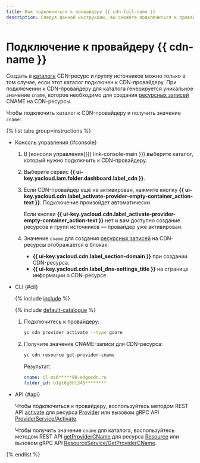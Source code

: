 ```yaml
---
title: Как подключиться к провайдеру {{ cdn-full-name }}
description: Следуя данной инструкции, вы сможете подключиться к провайдеру {{ cdn-full-name }}.
---
```


# Подключение к провайдеру {{ cdn-name }}

Создать в [каталоге](../../resource-manager/concepts/resources-hierarchy.md#folder) CDN-ресурс и группу источников можно только в том случае, если этот каталог подключен к CDN-провайдеру. При подключении к CDN-провайдеру для каталога генерируется уникальное значение `cname`, которое необходимо для создания [ресурсных записей](../../dns/concepts/resource-record.md#cname) CNAME на CDN-ресурсы.

Чтобы подключить каталог к CDN-провайдеру и получить значение `cname`:

{% list tabs group=instructions %}

- Консоль управления {#console}

  1. В [консоли управления]({{ link-console-main }}) выберите каталог, который нужно подключить к CDN-провайдеру.
  1. Выберите сервис **{{ ui-key.yacloud.iam.folder.dashboard.label_cdn }}**.
  1. Если CDN-провайдер еще не активирован, нажмите кнопку **{{ ui-key.yacloud.cdn.label_activate-provider-empty-container_action-text }}**. Подключение произойдет автоматически.

      Если кнопки **{{ ui-key.yacloud.cdn.label_activate-provider-empty-container_action-text }}** нет и вам доступно создание ресурсов и групп источников — провайдер уже активирован.

  1. Значение `cname` для создания [ресурсных записей](../../dns/concepts/resource-record.md#cname) на CDN-ресурсы отображается в блоках:
      * **{{ ui-key.yacloud.cdn.label_section-domain }}** при создании CDN-ресурса.
      * **{{ ui-key.yacloud.cdn.label_dns-settings_title }}** на странице информации о CDN-ресурсе.

- CLI {#cli}

  {% include [include](../../_includes/cli-install.md) %}

  {% include [default-catalogue](../../_includes/default-catalogue.md) %}
  
  1. Подключитесь к провайдеру:

      ```bash
      yc cdn provider activate --type gcore
      ```

  1. Получите значение CNAME-записи для CDN-ресурса:

      ```bash
      yc cdn resource get-provider-cname
      ```

      Результат:

      ```yaml
      cname: cl-ms6*****90.edgecdn.ru
      folder_id: b1gt6g8ht345********
      ```

- API {#api}

  Чтобы подключиться к провайдеру, воспользуйтесь методом REST API [activate](../../cdn/api-ref/Provider/activate.md) для ресурса [Provider](../../cdn/api-ref/Provider/index.md) или вызовом gRPC API [ProviderService/Activate](../../cdn/api-ref/grpc/Provider/activate.md).

  Чтобы получить значение `cname` для каталога, воспользуйтесь методом REST API [getProviderCName](../../cdn/api-ref/Resource/getProviderCName.md) для ресурса [Resource](../../cdn/api-ref/Resource/index.md) или вызовом gRPC API [ResourceService/GetProviderCName](../../cdn/api-ref/grpc/Resource/getProviderCName.md).

{% endlist %}
